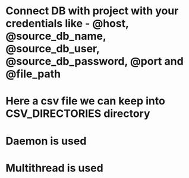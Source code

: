 # Connect DB with project with your credentials like -   @host, @source_db_name, @source_db_user, @source_db_password, @port and @file_path
# Here a csv file we can keep into CSV_DIRECTORIES directory
# Daemon is used
# Multithread is used 
